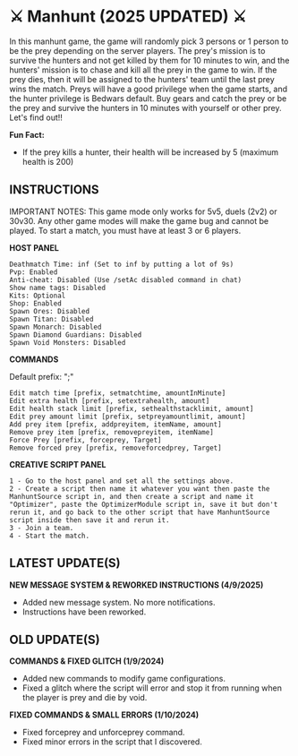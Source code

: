 # ⚔️ Manhunt (2025 UPDATED) ⚔️

In this manhunt game, the game will randomly pick 3 persons or 1 person to be the prey depending on the server players. The prey's mission is to survive the hunters and not get killed by them for 10 minutes to win, and the hunters' mission is to chase and kill all the prey in the game to win. If the prey dies, then it will be assigned to the hunters' team until the last prey wins the match. Preys will have a good privilege when the game starts, and the hunter privilege is Bedwars default. Buy gears and catch the prey or be the prey and survive the hunters in 10 minutes with yourself or other prey. Let's find out!!

**Fun Fact:**

- If the prey kills a hunter, their health will be increased by 5 (maximum health is 200)

## INSTRUCTIONS

IMPORTANT NOTES: This game mode only works for 5v5, duels (2v2) or 30v30. Any other game modes will make the game bug and cannot be played. To start a match, you must have at least 3 or 6 players.

**HOST PANEL**
```
Deathmatch Time: inf (Set to inf by putting a lot of 9s)
Pvp: Enabled
Anti-cheat: Disabled (Use /setAc disabled command in chat)
Show name tags: Disabled
Kits: Optional
Shop: Enabled
Spawn Ores: Disabled
Spawn Titan: Disabled
Spawn Monarch: Disabled
Spawn Diamond Guardians: Disabled
Spawn Void Monsters: Disabled
```
**COMMANDS**

Default prefix: ";"
```
Edit match time [prefix, setmatchtime, amountInMinute]
Edit extra health [prefix, setextrahealth, amount]
Edit health stack limit [prefix, sethealthstacklimit, amount]
Edit prey amount limit [prefix, setpreyamountlimit, amount]
Add prey item [prefix, addpreyitem, itemName, amount]
Remove prey item [prefix, removepreyitem, itemName]
Force Prey [prefix, forceprey, Target]
Remove forced prey [prefix, removeforcedprey, Target]
```
**CREATIVE SCRIPT PANEL**
```
1 - Go to the host panel and set all the settings above.
2 - Create a script then name it whatever you want then paste the ManhuntSource script in, and then create a script and name it "Optimizer", paste the OptimizerModule script in, save it but don't rerun it, and go back to the other script that have ManhuntSource script inside then save it and rerun it.
3 - Join a team.
4 - Start the match.
```
## LATEST UPDATE(S)

**NEW MESSAGE SYSTEM & REWORKED INSTRUCTIONS (4/9/2025)**

- Added new message system. No more notifications.
- Instructions have been reworked.

## OLD UPDATE(S)

**COMMANDS & FIXED GLITCH (1/9/2024)**

- Added new commands to modify game configurations.
- Fixed a glitch where the script will error and stop it from running when the player is prey and die by void.

**FIXED COMMANDS & SMALL ERRORS (1/10/2024)**

- Fixed forceprey and unforceprey command.
- Fixed minor errors in the script that I discovered.
